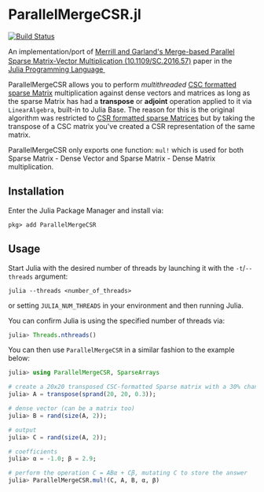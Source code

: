 # ParallelMergeCSR.jl

[![Build Status](https://github.com/QuEraComputing/Bloqade.jl/workflows/CI/badge.svg)](https://github.com/QuEraComputing/Bloqade.jl/actions)

<p>
An implementation/port of <a href="ttps://rd.yyrcd.com/CUDA/2022-03-14-Merge-based%20Parallel%20Sparse%20Matrix-Vector%20Multiplication.pdf">Merrill and Garland's Merge-based Parallel Sparse Matrix-Vector Multiplication (10.1109/SC.2016.57)</a> paper in 
the &nbsp;
    <a href="https://julialang.org">
        <img src="https://raw.githubusercontent.com/JuliaLang/julia-logo-graphics/master/images/julia.ico" width="16em">
        Julia Programming Language
    </a>
    &nbsp;
</p>

ParallelMergeCSR allows you to perform *multithreaded* [CSC formatted sparse Matrix](https://en.wikipedia.org/wiki/Sparse_matrix#Compressed_sparse_column_.28CSC_or_CCS.29) multiplication against dense vectors and matrices as long as the sparse Matrix has had a **transpose** or **adjoint** operation applied to it via `LinearAlgebra`, built-in to Julia Base. The reason for this is the original algorithm was restricted to [CSR formatted sparse Matrices](https://en.wikipedia.org/wiki/Sparse_matrix#Compressed_sparse_row_(CSR,_CRS_or_Yale_format)) but by taking the transpose of a CSC matrix you've created a CSR representation of the same matrix.

ParallelMergeCSR only exports one function: `mul!` which is used for both Sparse Matrix - Dense Vector and Sparse Matrix - Dense Matrix multiplication.

## Installation

Enter the Julia Package Manager and install via:

```
pkg> add ParallelMergeCSR
```

## Usage

Start Julia with the desired number of threads by launching it with the `-t`/`--threads` argument:
```
julia --threads <number_of_threads>
```
or setting `JULIA_NUM_THREADS` in your environment and then running Julia.

You can confirm Julia is using the specified number of threads via:

```julia
julia> Threads.nthreads()
```

You can then use `ParallelMergeCSR` in a similar fashion to the example below:

```julia
julia> using ParallelMergeCSR, SparseArrays

# create a 20x20 transposed CSC-formatted Sparse matrix with a 30% chance of values appearing
julia> A = transpose(sprand(20, 20, 0.3));

# dense vector (can be a matrix too)
julia> B = rand(size(A, 2));

# output
julia> C = rand(size(A, 2));

# coefficients
julia> α = -1.0; β = 2.9;

# perform the operation C = ABα + Cβ, mutating C to store the answer
julia> ParallelMergeCSR.mul!(C, A, B, α, β)
```
